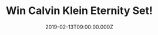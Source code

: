 ---
campaign-uuid: "c-bb18f15b-d323-490c-805a-2299fea0637c"
type: "Preview"
category: "Gifts"
date: "2019-02-13T09:00:00.000Z"
end-date: "2019-04-13T23:59:00.000Z"
disable-form: false
is_promoted: true
has_entry_page: true
title: "Win Calvin Klein Eternity Set!"
competition-description: "<p>One of the world's leading lifestyle brands, Calvin Klein\
  \ is synonymous with authentic modern minimalist style. Everything it creates, becomes\
  \ a timeless classic like its amazing Eternity Set we are giving to you. This modern\
  \ floral fragrance is Calvin Klein's tribute to enduring romance. A timeless and\
  \ luxurious composition of flowers, citrus and soft woods. The signature scent of\
  \ an all-out romantic, Eternity Set transitions beautifully from day to evening.</p>\r\
  \n<p>Feel beautiful with Calvin Klein, you can.</p>"
hero-header: "Win Calvin Klein Eternity Set!"
terms-confirmation: "N/A"
banner-img: "https://assets.expresslyapp.com/asset-55054516-3c2a-406e-a932-a9be44f8deca.jpg"
logo-left-href: "http://club.expressly.io"
logo-left-image: "https://assets.expresslyapp.com/asset-bf61fbf2-c9e5-4ad6-9a2e-7285fd584778.jpg"
logo-left-title: "Expressly Club"
bg-image-hero: "https://assets.expresslyapp.com/asset-1ecef879-068d-4cf3-8611-f43a5b5ae3e5.jpg"
bg-image-first: "https://assets.expresslyapp.com/asset-3c6cecce-cffd-49c9-a73d-23f454acefe3.jpg"
section1-content: "<p>A hymn to love, Eternity opens with notes of mandarin and Freesia\
  \ then delivers a bouquet of beautiful flowers: lily of the valley, violet and spicy\
  \ carnation. Gentle sandalwood lingers in the dry down. Romantic down to the last\
  \ detail, the bottle's silver accents symbolize enduring affection, while the white\
  \ and silver box evokes purity of heart. Deeply cleansing, Eternity for women Body\
  \ Wash and Shower Gel can be used on their own or to complement the Eau de Parfum”\
  </p>\r\n<p>Enter the draw below for a chance to win and enjoy this amazing gift\
  \ set from Calvin Klein.</p>"
entry-title: "Win Calvin Klein Eternity Set!"
entry-content: "Enter the draw to win Calvin Klein Eternity Set by completing the\
  \ form below before 23:59 on 13th April 2019."
has-winner: false
prize-description: "Calvin Klein Eternity Set."
special-conditions: "Multiple entries are allowed up to one every day."
country-restrictions:
- "GB"
---